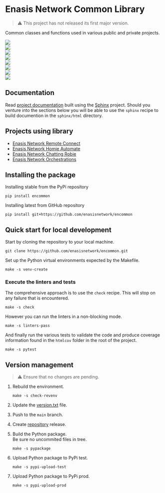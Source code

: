 # Enasis Network Common Library

> :warning: This project has not released its first major version.

Common classes and functions used in various public and private projects.

<a href="https://pypi.org/project/encommon"><img src="https://enasisnetwork.github.io/encommon/badges/pypi.png"></a><br>
<a href="https://enasisnetwork.github.io/encommon/validate/flake8.txt"><img src="https://enasisnetwork.github.io/encommon/badges/flake8.png"></a><br>
<a href="https://enasisnetwork.github.io/encommon/validate/pylint.txt"><img src="https://enasisnetwork.github.io/encommon/badges/pylint.png"></a><br>
<a href="https://enasisnetwork.github.io/encommon/validate/mypy.txt"><img src="https://enasisnetwork.github.io/encommon/badges/mypy.png"></a><br>
<a href="https://enasisnetwork.github.io/encommon/validate/yamllint.txt"><img src="https://enasisnetwork.github.io/encommon/badges/yamllint.png"></a><br>
<a href="https://enasisnetwork.github.io/encommon/validate/pytest.txt"><img src="https://enasisnetwork.github.io/encommon/badges/pytest.png"></a><br>
<a href="https://enasisnetwork.github.io/encommon/validate/coverage.txt"><img src="https://enasisnetwork.github.io/encommon/badges/coverage.png"></a><br>
<a href="https://enasisnetwork.github.io/encommon/validate/sphinx.txt"><img src="https://enasisnetwork.github.io/encommon/badges/sphinx.png"></a><br>

## Documentation
Read [project documentation](https://enasisnetwork.github.io/encommon/sphinx)
built using the [Sphinx](https://www.sphinx-doc.org/) project.
Should you venture into the sections below you will be able to use the
`sphinx` recipe to build documention in the `sphinx/html` directory.

## Projects using library
- [Enasis Network Remote Connect](https://github.com/enasisnetwork/enconnect)
- [Enasis Network Homie Automate](https://github.com/enasisnetwork/enhomie)
- [Enasis Network Chatting Robie](https://github.com/enasisnetwork/enrobie)
- [Enasis Network Orchestrations](https://github.com/enasisnetwork/orchestro)

## Installing the package
Installing stable from the PyPi repository
```
pip install encommon
```
Installing latest from GitHub repository
```
pip install git+https://github.com/enasisnetwork/encommon
```

## Quick start for local development
Start by cloning the repository to your local machine.
```
git clone https://github.com/enasisnetwork/encommon.git
```
Set up the Python virtual environments expected by the Makefile.
```
make -s venv-create
```

### Execute the linters and tests
The comprehensive approach is to use the `check` recipe. This will stop on
any failure that is encountered.
```
make -s check
```
However you can run the linters in a non-blocking mode.
```
make -s linters-pass
```
And finally run the various tests to validate the code and produce coverage
information found in the `htmlcov` folder in the root of the project.
```
make -s pytest
```

## Version management
> :warning: Ensure that no changes are pending.

1. Rebuild the environment.
   ```
   make -s check-revenv
   ```

1. Update the [version.txt](encommon/version.txt) file.

1. Push to the `main` branch.

1. Create [repository](https://github.com/enasisnetwork/encommon) release.

1. Build the Python package.<br>Be sure no uncommited files in tree.
   ```
   make -s pypackage
   ```

1. Upload Python package to PyPi test.
   ```
   make -s pypi-upload-test
   ```

1. Upload Python package to PyPi prod.
   ```
   make -s pypi-upload-prod
   ```
